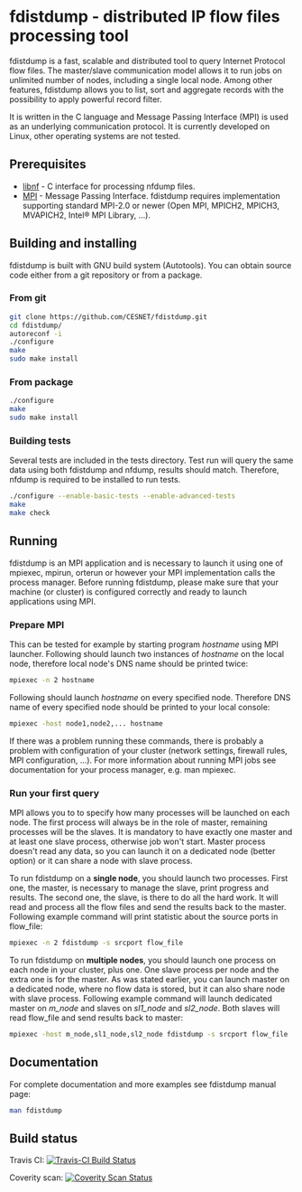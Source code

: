 # fdistdump - distributed IP flow files processing tool
fdistdump is a fast, scalable and distributed tool to query Internet Protocol
flow files. The master/slave communication model allows it to run jobs on
unlimited number of nodes, including a single local node. Among other features,
fdistdump allows you to list, sort and aggregate records with the possibility
to apply powerful record filter.

It is written in the C language and Message Passing Interface (MPI) is used as
an underlying communication protocol. It is currently developed on Linux, other
operating systems are not tested.

## Prerequisites
* [libnf](https://github.com/VUTBR/nf-tools/tree/master/libnf/c "libnf GitHub")
\- C interface for processing nfdump files.
* [MPI](http://www.mpi-forum.org/ "Message Passing Interface Forum") - Message
Passing Interface. fdistdump requires implementation supporting standard MPI-2.0
or newer (Open MPI, MPICH2, MPICH3, MVAPICH2, Intel® MPI Library, ...).

## Building and installing
fdistdump is built with GNU build system (Autotools). You can obtain source
code either from a git repository or from a package.

### From git
``` sh
git clone https://github.com/CESNET/fdistdump.git
cd fdistdump/
autoreconf -i
./configure
make
sudo make install
```

### From package
``` sh
./configure
make
sudo make install
```

### Building tests
Several tests are included in the tests directory. Test run will query the same
data using both fdistdump and nfdump, results should match. Therefore, nfdump
is required to be installed to run tests.
``` sh
./configure --enable-basic-tests --enable-advanced-tests
make
make check
```

## Running
fdistdump is an MPI application and is necessary to launch it using one of
mpiexec, mpirun, orterun or however your MPI implementation calls the process
manager. Before running fdistdump, please make sure that your machine (or
cluster) is configured correctly and ready to launch applications using MPI.

### Prepare MPI
This can be tested for example by starting program *hostname* using MPI
launcher. Following should launch two instances of *hostname* on the local
node, therefore local node's DNS name should be printed twice:
``` sh
mpiexec -n 2 hostname
```

Following should launch *hostname* on every specified node. Therefore DNS name
of every specified node should be printed to your local console:
``` sh
mpiexec -host node1,node2,... hostname
```

If there was a problem running these commands, there is probably a problem with
configuration of your cluster (network settings, firewall rules, MPI
configuration, ...). For more information about running MPI jobs see
documentation for your process manager, e.g. man mpiexec.

### Run your first query
MPI allows you to to specify how many processes will be launched on each node.
The first process will always be in the role of master, remaining processes
will be the slaves. It is mandatory to have exactly one master and at least one
slave process, otherwise job won't start. Master process doesn't read any data,
so you can launch it on a dedicated node (better option) or it can share a node
with slave process.

To run fdistdump on a **single node**, you should launch two processes. First
one, the master, is necessary to manage the slave, print progress and results.
The second one, the slave, is there to do all the hard work. It will read and
process all the flow files and send the results back to the master. Following
example command will print statistic about the source ports in flow_file:
``` sh
mpiexec -n 2 fdistdump -s srcport flow_file
```

To run fdistdump on **multiple nodes**, you should launch one process on each
node in your cluster, plus one. One slave process per node and the extra one is
for the master. As was stated earlier, you can launch master on a dedicated
node, where no flow data is stored, but it can also share node with slave
process. Following example command will launch dedicated master on *m_node* and
slaves on *sl1_node* and *sl2_node*. Both slaves will read flow_file and send
results back to master:
``` sh
mpiexec -host m_node,sl1_node,sl2_node fdistdump -s srcport flow_file
```

## Documentation
For complete documentation and more examples see fdistdump manual page:
``` sh
man fdistdump
```

## Build status
Travis CI: [![Travis-CI Build Status](https://travis-ci.org/CESNET/fdistdump.svg)](https://travis-ci.org/CESNET/fdistdump "Travis-CI Build Status")

Coverity scan: [![Coverity Scan Status](https://scan.coverity.com/projects/5969/badge.svg)](https://scan.coverity.com/projects/5969 "Coverity Scan Status")
